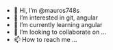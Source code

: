 - 👋 Hi, I’m @mauros748s
- 👀 I’m interested in git, angular
- 🌱 I’m currently learning angular
- 💞️ I’m looking to collaborate on ...
- 📫 How to reach me ...

<!---
mauros748s/mauros748s is a ✨ special ✨ repository because its `README.md` (this file) appears on your GitHub profile.
You can click the Preview link to take a look at your changes.
--->
